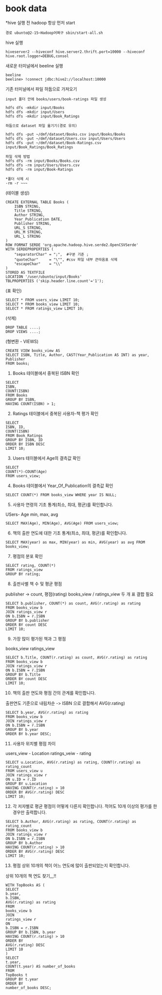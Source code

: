 book data
============= 
*hive 실행 전 hadoop 항상 먼저 start
```
경로 ubunto@2-15~Hadoop어쩌구 sbin/start-all.sh
```
hive 실행
```
hiveserver2 --hiveconf hive.server2.thrift.port=10000 --hiveconf hive.root.logger=DEBUG,consol
```
새로운 터미널에서 beeline 실행
```
beeline
beeline> !connect jdbc:hive2://localhost:10000
```

기존 터미널에서 파일 하둡으로 가져오기
```
input 폴더 안에 books/users/book-ratings 파일 생성

hdfs dfs -mkdir input/Books
hdfs dfs -mkdir input/Users
hdfs dfs -mkdir input/Book_Ratings

하둡으로 dataset 파일 옮기기(경로 유의)

hdfs dfs -put ~/dmf/dataset/Books.csv input/Books/Books
hdfs dfs -put ~/dmf/dataset/Users.csv input/Users/Users
hdfs dfs -put ~/dmf/dataset/Book-Ratings.csv input/Book_Ratings/Book_Ratings

파일 삭제 방법
hdfs dfs -rm input/Books/Books.csv
hdfs dfs -rm input/Users/Users.csv
hdfs dfs -rm input/Book-Ratings

*폴더 삭제 시
-rm -r ~~~
```



(테이블 생성)
```
CREATE EXTERNAL TABLE Books (
    ISBN STRING,
    Title STRING,
    Author STRING,
    Year_Publication DATE,
    Publisher STRING,
    URL_S STRING,
    URL_M STRING,
    URL_L STRING
)
ROW FORMAT SERDE 'org.apache.hadoop.hive.serde2.OpenCSVSerde'
WITH SERDEPROPERTIES (
    "separatorChar" = ";",  #구분 기준 ;
    "quoteChar"     = "\"", #csv 파일 내부 큰따옴표 삭제
    "escapeChar"    = "\\" 
)
STORED AS TEXTFILE
LOCATION '/user/ubunto/input/Books'
TBLPROPERTIES ('skip.header.line.count'='1');
```

(표 확인)
```
SELECT * FROM users_view LIMIT 10;
SELECT * FROM books_view LIMIT 10;
SELECT * FROM ratings_view LIMIT 10;
```

(삭제)
```
DROP TABLE ....;
DROP VIEWS ....;
```

(형변환 - VIEWS)
```
CREATE VIEW books_view AS
SELECT ISBN, Title, Author, CAST(Year_Publication AS INT) as year, Publisher
FROM books;
```


1. Books 테이블에서 중복된 ISBN 확인

```
SELECT
ISBN,
COUNT(ISBN)
FROM Books
GROUP BY ISBN,
HAVING COUNT(ISBN) > 1;
```

2. Ratings 테이블에서 중복된 사용자-책 평가 확인
```
SELECT
ISBN, ID,
COUNT(ISBN)
FROM Book_Ratings
GROUP BY ISBN, ID
ORDER BY ISBN DESC
LIMIT 10;
```
3. Users 테이블에서 Age의 결측값 확인
```
SELECT  
COUNT(*)-COUNT(Age)
FROM users_view;
```
4. Books 테이블에서 Year_Of_Publication의 결측값 확인
```
SELECT COUNT(*) FROM books_view WHERE year IS NULL;
```
5. 사용자 연령의 기초 통계(최소, 최대, 평균)를 확인합니다.

USers- Age
min, max, avg
```
SELECT MAX(Age), MIN(Age), AVG(Age) FROM users_view;
````
6. 책의 출판 연도에 대한 기초 통계(최소, 최대, 평균)를 확인합니다.
```
SELECT MAX(year) as max, MIN(year) as min, AVG(year) as avg FROM books_view;
```
7. 평점의 분포 확인
```
SELECT rating, COUNT(*)
FROM ratings_view
GROUP BY rating;
```
8. 출판사별 책 수 및 평균 평점

publisher -> count, 평점(rating)
books_view / ratings_view 두 개 표 결합 필요
```
SELECT b.publisher, COUNT(*) as count, AVG(r.rating) as rating
FROM books_view b
JOIN ratings_view r
ON b.ISBN = r.ISBN
GROUP BY b.publisher
ORDER BY count DESC
LIMIT 10;
```
9. 가장 많이 평가된 책과 그 평점

books_view
ratings_view 
```
SELECT b.Title, COUNT(r.rating) as count, AVG(r.rating) as rating
FROM books_view b
JOIN ratings_view r
ON b.ISBN = r.ISBN
GROUP BY b.Title
ORDER BY count DESC
LIMIT 10;
```
10. 책의 출판 연도와 평점 간의 관계를 확인합니다.

출판연도 기준으로 내림차순
-> ISBN 으로 결합해서 AVG(r.rating)
```
SELECT b.year, AVG(r.rating) as rating
FROM books_view b
JOIN ratings_view r
ON b.ISBN = r.ISBN
GROUP BY b.year
ORDER BY b.year DESC;
```
11. 사용자 위치별 평점 차이

users_view - Location
ratings_veiw - rating
```
SELECT u.Location, AVG(r.rating) as rating, COUNT(r.rating) as rating_count
FROM users_view u
JOIN ratings_view r
ON u.ID = r.ID
GROUP BY u.Location
HAVING COUNT(r.rating) > 10
ORDER BY AVG(r.rating) DESC
LIMIT 10;
```
12. 각 저자별로 평균 평점이 어떻게 다른지 확인합니다. 적어도 10개 이상의 평가를 한 경우만 출력합니다.
```
SELECT b.Author, AVG(r.rating) as rating, COUNT(r.rating) as rating_count
FROM books_view b
JOIN ratings_view r
ON b.ISBN = r.ISBN
GROUP BY b.Author
HAVING COUNT(r.rating) > 10
ORDER BY AVG(r.rating) DESC
LIMIT 10;
```
13. 평점 상위 10개의 책이 어느 연도에 많이 출판되었는지 확인합니다.

상위 10개의 책 연도 찾기,,,!!
```
WITH TopBooks AS (
SELECT 
b.year,
b.ISBN,
AVG(r.rating) as rating
FROM 
books_view b
JOIN 
ratings_view r
ON 
b.ISBN = r.ISBN
GROUP BY b.ISBN, b.year
HAVING COUNT(r.rating) > 10
ORDER BY 
AVG(r.rating) DESC
LIMIT 10
)
SELECT
t.year,
COUNT(t.year) AS number_of_books
FROM
TopBooks t
GROUP BY t.year
ORDER BY 
number_of_books DESC;
```